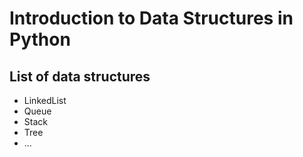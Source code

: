 # Introduction to Data Structures in Python

## List of data structures
- LinkedList
- Queue
- Stack
- Tree
- ...
